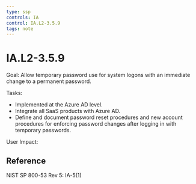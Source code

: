 ```yaml
---
type: ssp
controls: IA
control: IA.L2-3.5.9
tags: note
---
```


# IA.L2-3.5.9

Goal: Allow temporary password use for system logons with an immediate change to a permanent password.

Tasks:

- Implemented at the Azure AD level.
- Integrate all SaaS products with Azure AD.
- Define and document password reset procedures and new account procedures for enforcing password changes after logging in with temporary passwords.

User Impact:

## Reference

NIST SP 800-53 Rev 5: IA-5(1)